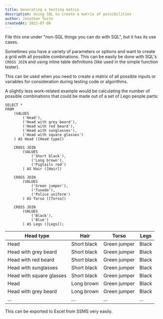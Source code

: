 ```yaml
---
title: Generating a testing matrix
description: Using SQL to create a matrix of possibilities
author: Jonathan Twite
createdAt: 2022-07-06
---
```


File this one under "non-SQL things you can do with SQL", but it has its use cases.

Sometimes you have a variety of parameters or options and want to create a grid with all possible combinations.  This can be easily be done with SQL's `CROSS JOIN` and using inline table definitions (like used in the <nuxt-link to="/blog/05-a-simple-function-tester">simple function tester</nuxt-link>).

This can be used when you need to create a matrix of all possible inputs or variables for consideration during testing code or algorithms.

A slightly less work-related example would be calculating the number of possible combinations that could be made out of a set of Lego people parts:

```sql{}[LegoCombinations.sql//2012]
SELECT * 
FROM 
    (VALUES
        ('Head'),
        ('Head with grey beard'),
        ('Head with red beard'),
        ('Head with sunglasses'),
        ('Head with square glasses')
    ) AS Head ([Head type])

    CROSS JOIN
        (VALUES
            ('Short black'),
            ('Long brown'),
            ('Pigtails red')
        ) AS Hair ([Hair])

    CROSS JOIN 
        (VALUES
            ('Green jumper'),
            ('Tuxedo'),
            ('Police uniform')
        ) AS Torso ([Torso])

    CROSS JOIN 
        (VALUES
            ('Black'),
            ('Blue')
        ) AS Legs ([Legs]);
```

<div class='result-grid'>

| Head type | Hair | Torso | Legs |
|---        |---   |---    |---   |
|Head|Short black|Green jumper|Black|
|Head with grey beard|Short black|Green jumper|Black|
|Head with red beard|Short black|Green jumper|Black|
|Head with sunglasses|Short black|Green jumper|Black|
|Head with square glasses|Short black|Green jumper|Black|
|Head|Long brown|Green jumper|Black|
|Head with grey beard|Long brown|Green jumper|Black|
|...|...|...|...|

</div>

This can be exported to Excel from SSMS very easily.
